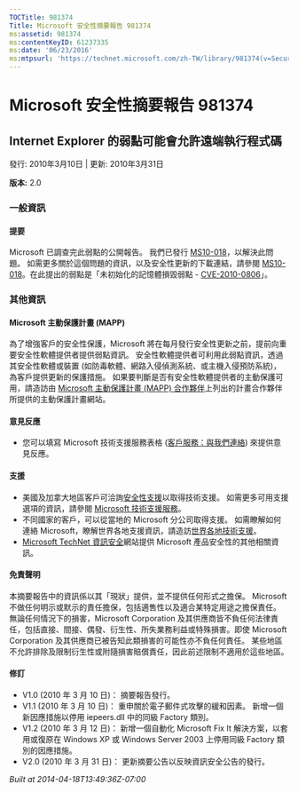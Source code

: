```yaml
---
TOCTitle: 981374
Title: Microsoft 安全性摘要報告 981374
ms:assetid: 981374
ms:contentKeyID: 61237335
ms:date: '06/23/2016'
ms:mtpsurl: 'https://technet.microsoft.com/zh-TW/library/981374(v=Security.10)'
---
```



Microsoft 安全性摘要報告 981374
===============================

Internet Explorer 的弱點可能會允許遠端執行程式碼
------------------------------------------------

發行: 2010年3月10日 | 更新: 2010年3月31日

**版本:** 2.0

### 一般資訊

#### 提要

Microsoft 已調查完此弱點的公開報告。 我們已發行 [MS10-018](https://technet.microsoft.com/security/bulletin/ms10-018)，以解決此問題。 如需更多關於這個問題的資訊，以及安全性更新的下載連結，請參閱 [MS10-018](https://technet.microsoft.com/security/bulletin/ms10-018)。在此提出的弱點是「未初始化的記憶體損毀弱點 - [CVE-2010-0806](https://www.cve.mitre.org/cgi-bin/cvename.cgi?name=cve-2010-0806)」。

### 其他資訊

#### Microsoft 主動保護計畫 (MAPP)

為了增強客戶的安全性保護，Microsoft 將在每月發行安全性更新之前，提前向重要安全性軟體提供者提供弱點資訊。 安全性軟體提供者可利用此弱點資訊，透過其安全性軟體或裝置 (如防毒軟體、網路入侵偵測系統、或主機入侵預防系統)，為客戶提供更新的保護措施。 如果要判斷是否有安全性軟體提供者的主動保護可用，請造訪由 [Microsoft 主動保護計畫 (MAPP) 合作夥伴](https://www.microsoft.com/security/msrc/mapp/partners.mspx)上列出的計畫合作夥伴所提供的主動保護計畫網站。

#### 意見反應

-   您可以填寫 Microsoft 技術支援服務表格 ([客戶服務：與我們連絡](https://support.microsoft.com/common/survey.aspx?scid=sw;en;1257&amp;showpage=1&amp;ws=technet&amp;sd=tech)) 來提供意見反應。

#### 支援

-   美國及加拿大地區客戶可洽詢[安全性支援](https://go.microsoft.com/fwlink/?linkid=21131)以取得技術支援。 如需更多可用支援選項的資訊，請參閱 [Microsoft 技術支援服務](https://support.microsoft.com/?ln=zh-tw)。
-   不同國家的客戶，可以從當地的 Microsoft 分公司取得支援。 如需瞭解如何連絡 Microsoft，瞭解世界各地支援資訊，請造訪[世界各地技術支援](https://go.microsoft.com/fwlink/?linkid=21155)。
-   [Microsoft TechNet 資訊安全](https://technet.microsoft.com/zh-tw/security/default.aspx)網站提供 Microsoft 產品安全性的其他相關資訊。

#### 免責聲明

本摘要報告中的資訊係以其「現狀」提供，並不提供任何形式之擔保。 Microsoft 不做任何明示或默示的責任擔保，包括適售性以及適合某特定用途之擔保責任。 無論任何情況下的損害，Microsoft Corporation 及其供應商皆不負任何法律責任，包括直接、間接、偶發、衍生性、所失業務利益或特殊損害。即使 Microsoft Corporation 及其供應商已被告知此類損害的可能性亦不負任何責任。 某些地區不允許排除及限制衍生性或附隨損害賠償責任，因此前述限制不適用於這些地區。

#### 修訂

-   V1.0 (2010 年 3 月 10 日)： 摘要報告發行。
-   V1.1 (2010 年 3 月 10 日)： 重申關於電子郵件式攻擊的緩和因素。 新增一個新因應措施以停用 iepeers.dll 中的同級 Factory 類別。
-   V1.2 (2010 年 3 月 12 日)： 新增一個自動化 Microsoft Fix It 解決方案，以套用或復原在 Windows XP 或 Windows Server 2003 上停用同級 Factory 類別的因應措施。
-   V2.0 (2010 年 3 月 31 日)： 更新摘要公告以反映資訊安全公告的發行。

*Built at 2014-04-18T13:49:36Z-07:00*
